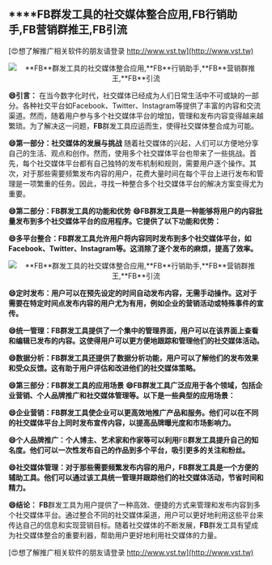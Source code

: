 ## ****FB**群发工具的社交媒体整合应用,**FB**行销助手,**FB**营销群推王,**FB**引流**

[😍想了解推广相关软件的朋友请登录 http://www.vst.tw](http://www.vst.tw)

 <center><img src="https://vst.tw/MP4/tuiguang/png/4.png" alt="**FB**群发工具的社交媒体整合应用,**FB**行销助手,**FB**营销群推王,**FB**引流"></center>

**😄引言：**
在当今数字化时代，社交媒体已经成为人们日常生活中不可或缺的一部分。各种社交平台如Facebook、Twitter、Instagram等提供了丰富的内容和交流渠道。然而，随着用户参与多个社交媒体平台的增加，管理和发布内容变得越来越繁琐。为了解决这一问题，**FB**群发工具应运而生，使得社交媒体整合成为可能。

**😄第一部分：社交媒体的发展与挑战**
随着社交媒体的兴起，人们可以方便地分享自己的生活、观点和创作。然而，使用多个社交媒体平台也带来了一些挑战。首先，每个社交媒体平台都有自己独特的发布机制和规则，需要用户逐个操作。其次，对于那些需要频繁发布内容的用户，花费大量时间在每个平台上进行发布和管理是一项繁重的任务。因此，寻找一种整合多个社交媒体平台的解决方案变得尤为重要。

**😄第二部分：**FB**群发工具的功能和优势**
**😄**FB**群发工具是一种能够将用户的内容批量发布到多个社交媒体平台的应用程序。它提供了以下功能和优势：**

**😄多平台整合：**FB**群发工具允许用户将内容同时发布到多个社交媒体平台，如Facebook、Twitter、Instagram等。这消除了逐个发布的麻烦，提高了效率。**

 <center><img src="https://vst.tw/MP4/tuiguang/png/1.png" alt="**FB**群发工具的社交媒体整合应用,**FB**行销助手,**FB**营销群推王,**FB**引流"></center>

**😄定时发布：用户可以在预先设定的时间自动发布内容，无需手动操作。这对于需要在特定时间点发布内容的用户尤为有用，例如企业的营销活动或特殊事件的宣传。**

**😄统一管理：**FB**群发工具提供了一个集中的管理界面，用户可以在该界面上查看和编辑已发布的内容。这使得用户可以更方便地跟踪和管理他们的社交媒体活动。**

**😄数据分析：**FB**群发工具还提供了数据分析功能，用户可以了解他们的发布效果和受众反馈。这有助于用户评估和改进他们的社交媒体策略。**

**😄第三部分：**FB**群发工具的应用场景**
**😄**FB**群发工具广泛应用于各个领域，包括企业营销、个人品牌推广和社交媒体管理等。以下是一些典型的应用场景：**

**😄企业营销：**FB**群发工具使企业可以更高效地推广产品和服务。他们可以在不同的社交媒体平台上同时发布宣传内容，以提高品牌曝光度和市场影响力。**

**😄个人品牌推广：个人博主、艺术家和作家等可以利用**FB**群发工具提升自己的知名度。他们可以一次性发布自己的作品到多个平台，吸引更多的关注和粉丝。**

**😄社交媒体管理：对于那些需要频繁发布内容的用户，**FB**群发工具是一个方便的辅助工具。他们可以通过该工具统一管理并跟踪他们的社交媒体活动，节省时间和精力。**

**😄结论：**
**FB**群发工具为用户提供了一种高效、便捷的方式来管理和发布内容到多个社交媒体平台。通过整合不同的社交媒体渠道，用户可以更好地利用这些平台来传达自己的信息和实现营销目标。随着社交媒体的不断发展，**FB**群发工具有望成为社交媒体整合的重要利器，帮助用户更好地利用社交媒体的力量。

[😍想了解推广相关软件的朋友请登录 http://www.vst.tw](http://www.vst.tw)



